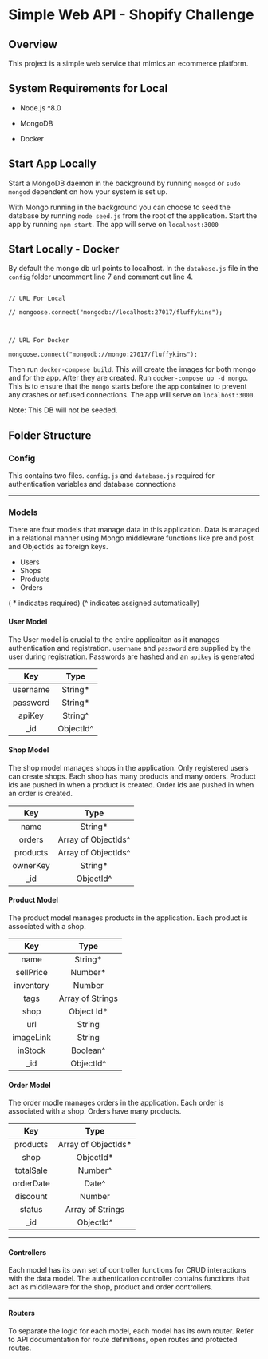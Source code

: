 # Simple Web API - Shopify Challenge


## Overview

This project is a simple web service that mimics an ecommerce platform.

  

## System Requirements for Local

- Node.js ^8.0

- MongoDB

- Docker

  

## Start App Locally

Start a MongoDB daemon in the background by running `mongod` or `sudo mongod` dependent on how your system is set up.

  

With Mongo running in the background you can choose to seed the database by running `node seed.js` from the root of the application. Start the app by running `npm start`. The app will serve on `localhost:3000`

  

## Start Locally - Docker

By default the mongo db url points to localhost. In the `database.js` file in the `config` folder uncomment line 7 and comment out line 4.

```

// URL For Local

// mongoose.connect("mongodb://localhost:27017/fluffykins");

  

// URL For Docker

mongoose.connect("mongodb://mongo:27017/fluffykins");

```
Then run `docker-compose build`. This will create the images for both mongo and for the app. After they are created. Run `docker-compose up -d mongo`. This is to ensure that the `mongo` starts before the `app` container to prevent any crashes or refused connections. The app will serve on `localhost:3000`.

  

Note: This DB will not be seeded.

  

## Folder Structure

### Config
This contains two files. `config.js` and `database.js` required for authentication variables and database connections

---

### Models

There are four models that manage data in this application. Data is managed in a relational manner using Mongo middleware functions like pre and post and ObjectIds as foreign keys.
 - Users
 - Shops
 - Products
 - Orders

( * indicates required)
(^ indicates assigned automatically)

#### User Model

The User model is crucial to the entire applicaiton as it manages authentication and registration. `username` and `password` are supplied by the user during registration. Passwords are hashed and an `apikey` is generated

| Key |Type| 
|:--:|:--:|
| username |  String* | 
| password |  String* |
| apiKey | String^|
|_id| ObjectId^| 
   
  
#### Shop Model
The shop model manages shops in the application. Only registered users can create shops. Each shop has many products and many orders. Product ids are pushed in when a product is created. Order ids are pushed in when an order is created. 

| Key |Type  |
|:--:|:--:|
| name |  String*|
| orders |  Array of ObjectIds^ |
| products | Array of ObjectIds^|
| ownerKey | String* |
| _id | ObjectId^|

#### Product Model
The product model manages products in the application. Each product is associated with a shop. 

| Key |Type  |
|:--:|:--:|
| name |  String*|
| sellPrice |  Number* |
| inventory | Number|
| tags | Array of Strings|
| shop | Object Id* |
| url | String |
|imageLink | String |
| inStock | Boolean^ |
|_id| ObjectId^|

#### Order Model
The order modle manages orders in the application. Each order is associated with a shop. Orders have many products. 

| Key |Type  |
|:--:|:--:|
| products |  Array of ObjectIds* |
| shop | ObjectId* |
| totalSale | Number^ |
| orderDate | Date^ |
| discount | Number |
| status | Array of Strings|
| _id | ObjectId^|
  ---
  

#### Controllers
Each model has its own set of controller functions for CRUD interactions with the data model. The authentication controller contains functions that act as middleware for the shop, product and order controllers.

  ---

#### Routers

To separate the logic for each model, each model has its own router. Refer to API documentation for route definitions, open routes and protected routes.
